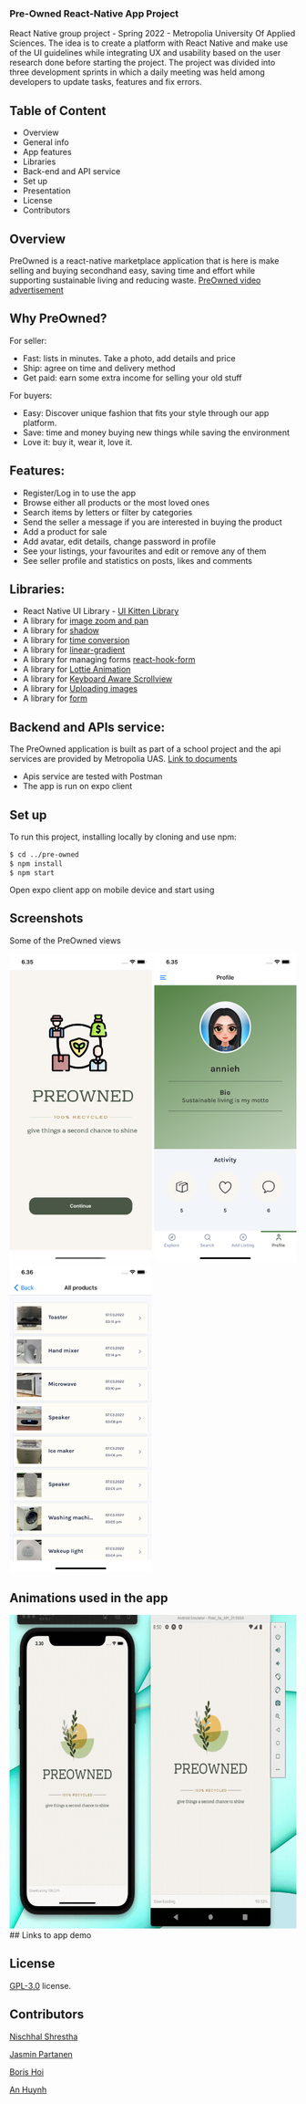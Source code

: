 ### Pre-Owned React-Native App Project

React Native group project - Spring 2022 - Metropolia University Of Applied Sciences. The idea is to create a platform with React Native and make use of the UI guidelines while integrating UX and usability based on the user research done before starting the project. The project was divided into three development sprints in which a daily meeting was held among developers to update tasks, features and fix errors.

## Table of Content

- Overview
- General info
- App features
- Libraries
- Back-end and API service
- Set up
- Presentation
- License
- Contributors

## Overview

PreOwned is a react-native marketplace application that is here is make selling and buying secondhand easy, saving time and effort while supporting sustainable living and reducing waste. [PreOwned video advertisement](https://www.youtube.com/watch?v=arczGTbUDvs)

## Why PreOwned?

For seller:

- Fast: lists in minutes. Take a photo, add details and price
- Ship: agree on time and delivery method
- Get paid: earn some extra income for selling your old stuff

For buyers:

- Easy: Discover unique fashion that fits your style through our app platform.
- Save: time and money buying new things while saving the environment
- Love it: buy it, wear it, love it.

## Features:

- Register/Log in to use the app
- Browse either all products or the most loved ones
- Search items by letters or filter by categories
- Send the seller a message if you are interested in buying the product
- Add a product for sale
- Add avatar, edit details, change password in profile
- See your listings, your favourites and edit or remove any of them
- See seller profile and statistics on posts, likes and comments

## Libraries:

- React Native UI Library - [UI Kitten Library](https://akveo.github.io/react-native-ui-kitten/)
- A library for [image zoom and pan](https://www.npmjs.com/package/react-native-image-zoom-viewer)
- A library for [shadow](https://www.npmjs.com/package/react-native-shadow-2)
- A library for [time conversion](https://www.npmjs.com/package/react-moment)
- A library for [linear-gradient](https://docs.expo.dev/versions/latest/sdk/linear-gradient/)
- A library for managing forms [react-hook-form](https://react-hook-form.com/get-started/#ReactNative)
- A library for [Lottie Animation](https://docs.expo.dev/versions/latest/sdk/lottie/)
- A library for [Keyboard Aware Scrollview](https://www.npmjs.com/package/react-native-keyboard-aware-scroll-view)
- A library for [Uploading images](https://docs.expo.dev/versions/latest/sdk/imagepicker/)
- A library for [form](https://www.npmjs.com/package/react-hook-form)

## Backend and APIs service:

The PreOwned application is built as part of a school project and the api services are provided by Metropolia UAS. [Link to documents](https://media.mw.metropolia.fi/wbma/docs/)

- Apis service are tested with Postman
- The app is run on expo client

## Set up

To run this project, installing locally by cloning and use npm:

```
$ cd ../pre-owned
$ npm install
$ npm start
```

Open expo client app on mobile device and start using

## Screenshots

Some of the PreOwned views

<img src="/assets/brand/Screenshot1.png" width="250"> <img src="/assets/brand/Screenshot2.png" width="250"> <img src="/assets/brand/Screenshot3.png" width="250">

## Animations used in the app 

<img src="/assets/brand/animations.gif" width="550" height="550">
## Links to app demo

## License

[GPL-3.0](https://github.com/Nischhal3/pre-owned/blob/readme/LICENSE.txt) license.

## Contributors

[Nischhal Shrestha](https://github.com/Nischhal3)

[Jasmin Partanen](https://github.com/jasminsp)

[Boris Hoi](https://github.com/Borissss420)

[An Huynh](https://github.com/anniehuynh)
